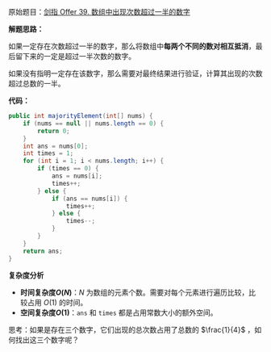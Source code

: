 原始题目：[剑指 Offer 39. 数组中出现次数超过一半的数字](https://leetcode-cn.com/problems/shu-zu-zhong-chu-xian-ci-shu-chao-guo-yi-ban-de-shu-zi-lcof/)

**解题思路：**

如果一定存在次数超过一半的数字，那么将数组中**每两个不同的数对相互抵消**，最后留下来的一定是超过一半次数的数字。

如果没有指明一定存在该数字，那么需要对最终结果进行验证，计算其出现的次数超过总数的一半。

**代码：**

```java
public int majorityElement(int[] nums) {
    if (nums == null || nums.length == 0) {
        return 0;
    }
    int ans = nums[0];
    int times = 1;
    for (int i = 1; i < nums.length; i++) {
        if (times == 0) {
            ans = nums[i];
            times++;
        } else {
            if (ans == nums[i]) {
                times++;
            } else {
                times--;
            }
        }
    }
    return ans;
}
```

**复杂度分析**

- **时间复杂度$O(N)$**：$N$ 为数组的元素个数。需要对每个元素进行遍历比较，比较占用 $O(1)$ 的时间。
- **空间复杂度$O(1)$**：`ans` 和 `times` 都是占用常数大小的额外空间。

思考：如果是存在三个数字，它们出现的总次数占用了总数的 $\frac{1}{4}$ ，如何找出这三个数字呢？